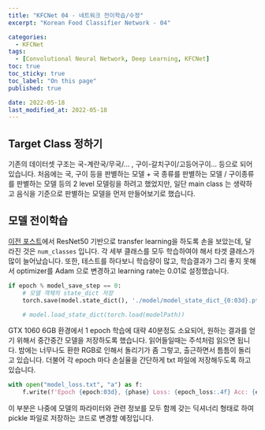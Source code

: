 ```yaml
---
title: "KFCNet 04 - 네트워크 전이학습/수정"
excerpt: "Korean Food Classifier Network - 04"

categories:
  - KFCNet
tags: 
  - [Convolutional Neural Network, Deep Learning, KFCNet]
toc: true
toc_sticky: true
toc_label: "On this page"
published: true

date: 2022-05-18
last_modified_at: 2022-05-18
---
```



## Target Class 정하기
기존의 데이터셋 구조는 국-계란국/무국/... , 구이-갈치구이/고등어구이... 등으로 되어있습니다. 
처음에는 국, 구이 등을 판별하는 모델 + 국 종류를 판별하는 모델 / 구이종류를 판별하는 모델 등의 2 level 모델링을 하려고 했었지만, 일단 main class 는 생략하고 음식을 기준으로 판별하는 모델을 먼저 만들어보기로 했습니다.

## 모델 전이학습
[이전 포스트](https://jinseok-moon.github.io/kfcnet/kfc3)에서 ResNet50 기반으로 transfer learning을 하도록 손을 보았는데, 달라진 것은 `num_classes` 입니다. 각 세부 클래스를 모두 학습하여야 해서 타겟 클래스가 많이 늘어났습니다. 또한, 테스트를 하다보니 학습량이 많고, 학습결과가 그리 좋지 못해서 optimizer를 Adam 으로 변경하고 learning rate는 0.01로 설정했습니다.

```python
if epoch % model_save_step == 0:
    # 모델 객체의 state_dict 저장
    torch.save(model.state_dict(), './model/model_state_dict_{0:03d}.pt'.format(epoch))

    # model.load_state_dict(torch.load(modelPath))
```
GTX 1060 6GB 환경에서 1 epoch 학습에 대략 40분정도 소요되어, 원하는 결과를 얻기 위해서 중간중간 모델을 저장하도록 했습니다. 읽어들일때는 주석처럼 읽으면 됩니다. 밤에는 너무나도 환한 RGB로 인해서 돌리기가 좀 그렇고, 출근하면서 틈틈이 돌리고 있습니다. 더불어 각 epoch 마다 손실율을 간단하게 txt 파일에 저장해두도록 하고 있습니다.

```python
with open("model_loss.txt", "a") as f:
    f.write(f'Epoch {epoch:03d}, {phase} Loss: {epoch_loss:.4f} Acc: {epoch_acc:.4f}\n')
```

이 부분은 나중에 모델의 파라미터와 관련 정보를 모두 함께 갖는 딕셔너리 형태로 하여 pickle 파일로 저장하는 코드로 변경할 예정입니다.